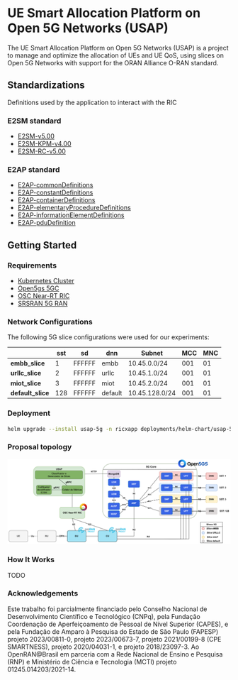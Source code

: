 # UE Smart Allocation Platform on Open 5G Networks (USAP)

The UE Smart Allocation Platform on Open 5G Networks (USAP) is a project to manage and optimize the allocation of UEs and UE QoS, using slices on Open 5G Networks with support for the ORAN Alliance O-RAN standard.

<!-- ## Tutorials

### 5GC

1. [OAI-CN Deployment](docs/oai-cn/oai_cn_deploy.md)
2. [Open5GS-CN Deployment](docs/open5gs-cn/open5gs_deploy.md)

### RAN

1. [OAI-RAN gNB Deployment](docs/oai-ran/gnb_deploy.md)
2. [OAI-RAN NR-UE Deployment](docs/oai-ran/nr_ue_deploy.md)
3. [SRS-RAN 5G gNB + UE Deployment](./docs/srsran/srsran5g_zmq_deploy.md)

### RIC

1. [OSC Near-RT RIC Deployment](docs/osc-ric/osc_nrt_ric_deploy.md) -->

## Standardizations

Definitions used by the application to interact with the RIC

### E2SM standard

- [E2SM-v5.00](usap-e2sm/usap_e2sm/asn1/e2sm/e2sm-v5.00.asn)
- [E2SM-KPM-v4.00](usap-e2sm/usap_e2sm/asn1/e2sm/e2sm-kpm-v4.00.asn)
- [E2SM-RC-v5.00](usap-e2sm/usap_e2sm/asn1/e2sm/e2sm-rc-v5.00.asn)

### E2AP standard

- [E2AP-commonDefinitions](e2ap/asn1/commonDefinitions.asn)
- [E2AP-constantDefinitions](e2ap/asn1/constantDefinitions.asn)
- [E2AP-containerDefinitions](e2ap/asn1/containerDefinitions.asn.asn)
- [E2AP-elementaryProcedureDefinitions](e2ap/asn1/elementaryProcedureDefinitions.asn)
- [E2AP-informationElementDefinitions](e2ap/asn1/informationElementDefinitions.asn)
- [E2AP-pduDefinition](e2ap/asn1/pduDefinition.asn)

<!-- ### 3GPP NG Application Protocol (NGAP) Release 17

- [NGAP-CommonDataTypes](ngap/asn1/rel-18_2/NGAP-CommonDataTypes.asn)
- [NGAP-Constants](ngap/asn1/rel-18_2/NGAP-Constants.asn)
- [NGAP-Containers](ngap/asn1/rel-18_2/NGAP-Containers.asn)
- [NGAP-IEs](ngap/asn1/rel-18_2/NGAP-IEs.asn)
- [NGAP-PDU-Contents](ngap/asn1/rel-18_2/NGAP-PDU-Contents.asn)
- [NGAP-PDU-Descriptions](ngap/asn1/rel-18_2/NGAP-PDU-Descriptions.asn) -->

## Getting Started

### Requirements

- [Kubernetes Cluster](https://github.com/muriloAvlis/k8s-utils/blob/main/docs/cluster_deploy/kubeadm/install.md)
- [Open5gs 5GC](./charts/open5gs/README.md)
- [OSC Near-RT RIC](./docs/osc-ric/osc_nrt_ric_deploy.md)
- [SRSRAN 5G RAN](./docs/srsran/srsran5g_zmq_deploy.md)

### Network Configurations

The following 5G slice configurations were used for our experiments:

|                    | **sst** | **sd** | **dnn** | **Subnet**  | **MCC** | **MNC** |
|--------------------|---------|--------|---------|-------------|---------|---------|
| **embb_slice**     | 1       | FFFFFF | embb    | 10.45.0.0/24 |   001   |   01    |
| **urllc_slice**    | 2       | FFFFFF | urllc   | 10.45.1.0/24 |   001   |   01    |
| **miot_slice**     | 3       | FFFFFF | miot    | 10.45.2.0/24 |   001   |   01    |
| **default_slice**  | 128     | FFFFFF | default | 10.45.128.0/24 |  001   |   01    |

### Deployment

```sh
helm upgrade --install usap-5g -n ricxapp deployments/helm-chart/usap-5g -f deployments/helm-chart/values.yaml --create-namespace
```

### Proposal topology

![proposal-topology-v1](./assets/images/proposal_topology.png)

### How It Works

TODO

### Acknowledgements

Este trabalho foi parcialmente financiado pelo Conselho Nacional de Desenvolvimento Científico e Tecnológico (CNPq), pela Fundação Coordenação de Aperfeiçoamento de Pessoal de Nível Superior (CAPES), e pela Fundação de Amparo à Pesquisa do Estado de São Paulo (FAPESP) projeto 2023/00811-0, projeto 2023/00673-7, projeto 2021/00199-8 (CPE SMARTNESS), projeto 2020/04031-1, e projeto 2018/23097-3. Ao OpenRAN@Brasil em parceria com a Rede Nacional de Ensino e Pesquisa (RNP) e Ministério de Ciência e Tecnologia (MCTI) projeto 01245.014203/2021-14.